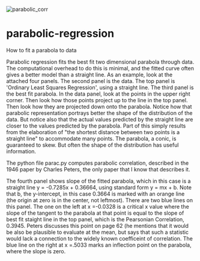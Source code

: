 ![parabolic_corr](https://user-images.githubusercontent.com/24655619/120843704-6baad700-c53c-11eb-8015-2ae14b6de4c0.png)
# parabolic-regression
How to fit a parabola to data

Parabolic regression fits the best fit two dimensional parabola through data. The computational overhead to do this is minimal, and the fitted curve often gives a better model than a straight line. As an example, look at the attached four panels. The second panel is the data. The top panel is 'Ordinary Least Squares Regression', using a straight line. The third panel is the best fit parabola. In the data panel, look at the points in the upper right corner. Then look how those points project up to the line in the top panel. Then look how they are projected down onto the parabola. Notice how that parabolic representation portrays better the shape of the distribution of the data. But notice also that the actual values predicted by the straight line are closer to the values predicted by the parabola. Part of this simply results from the elaboration of "the shortest distance between two points is a straight line" to accommodate many points. The parabola, a conic, is guaranteed to skew. But often the shape of the distribution has useful information.

The python file parac.py computes parabolic correlation, described in the 1946 paper by Charles Peters, the only paper that I know that describes it. 

The fourth panel shows slope of the fitted parabola, which in this case is a straight line y = -0.7285x + 0.36664, using standard form y = mx + b. Note that b, the y-intercept, in this case 0.3664 is marked with an orange line (the origin at zero is in the center, not leftmost).  There are two blue lines on this panel. The one on the left at x =-0.0328 is a critical x value where the slope of the tangent to the parabola at that point is
equal to the slope of best fit staight line in the top panel, which is the Pearsonian Correlation, 0.3945. Peters discusses this point on page 62 (he mentions that it would be also be plausible to evaluate at the mean, but says that such a statistic would lack a connection to the widely known
coefficeint of correlation. The blue line on the right  at x =.5033 marks an inflection point on the parabola, where the slope is zero.



